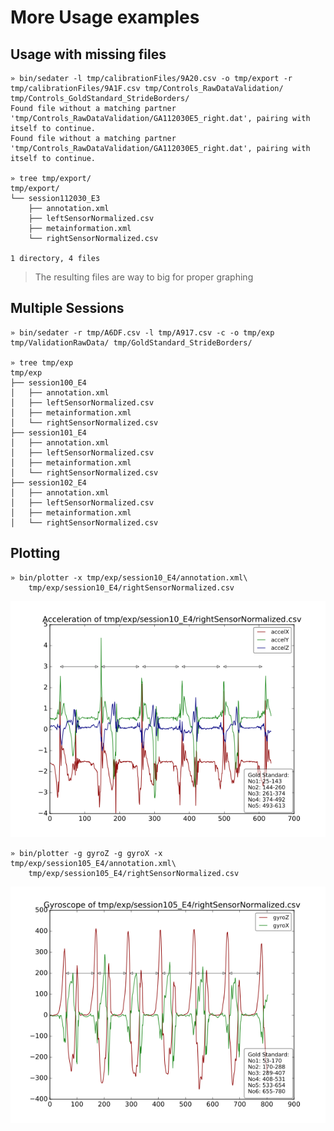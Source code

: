 # More Usage examples
## Usage with missing files
```
» bin/sedater -l tmp/calibrationFiles/9A20.csv -o tmp/export -r tmp/calibrationFiles/9A1F.csv tmp/Controls_RawDataValidation/ tmp/Controls_GoldStandard_StrideBorders/
Found file without a matching partner 'tmp/Controls_RawDataValidation/GA112030E5_right.dat', pairing with itself to continue.
Found file without a matching partner 'tmp/Controls_RawDataValidation/GA112030E5_right.dat', pairing with itself to continue.

» tree tmp/export/
tmp/export/
└── session112030_E3
    ├── annotation.xml
    ├── leftSensorNormalized.csv
    ├── metainformation.xml
    └── rightSensorNormalized.csv

1 directory, 4 files
```
> The resulting files are way to big for proper graphing

## Multiple Sessions
```
» bin/sedater -r tmp/A6DF.csv -l tmp/A917.csv -c -o tmp/exp tmp/ValidationRawData/ tmp/GoldStandard_StrideBorders/

» tree tmp/exp
tmp/exp
├── session100_E4
│   ├── annotation.xml
│   ├── leftSensorNormalized.csv
│   ├── metainformation.xml
│   └── rightSensorNormalized.csv
├── session101_E4
│   ├── annotation.xml
│   ├── leftSensorNormalized.csv
│   ├── metainformation.xml
│   └── rightSensorNormalized.csv
├── session102_E4
│   ├── annotation.xml
│   ├── leftSensorNormalized.csv
│   ├── metainformation.xml
│   └── rightSensorNormalized.csv
```

## Plotting
```
» bin/plotter -x tmp/exp/session10_E4/annotation.xml\
    tmp/exp/session10_E4/rightSensorNormalized.csv
```
![10er accel all](docs/images/accel-rightSensorNormalized010.png)

```
» bin/plotter -g gyroZ -g gyroX -x tmp/exp/session105_E4/annotation.xml\
    tmp/exp/session105_E4/rightSensorNormalized.csv
```
![105er gyroZ gyroX](docs/images/gyro-rightSensorNormalized105.png)
